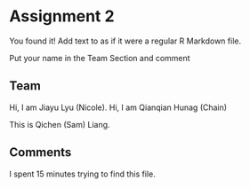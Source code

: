 # Assignment 2

You found it!  Add text to as if it were a regular R Markdown file.

Put your name in the Team Section and comment

## Team

Hi, I am Jiayu Lyu (Nicole).
Hi, I am Qianqian Hunag (Chain)

This is Qichen (Sam) Liang.



## Comments
I spent 15 minutes trying to find this file. 


